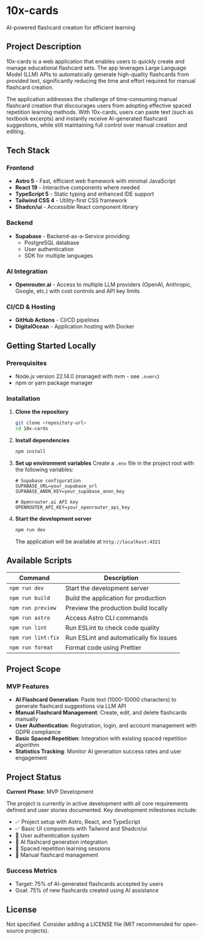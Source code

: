 # 10x-cards

AI-powered flashcard creation for efficient learning

## Project Description

10x-cards is a web application that enables users to quickly create and manage educational flashcard sets. The app leverages Large Language Model (LLM) APIs to automatically generate high-quality flashcards from provided text, significantly reducing the time and effort required for manual flashcard creation.

The application addresses the challenge of time-consuming manual flashcard creation that discourages users from adopting effective spaced repetition learning methods. With 10x-cards, users can paste text (such as textbook excerpts) and instantly receive AI-generated flashcard suggestions, while still maintaining full control over manual creation and editing.

## Tech Stack

### Frontend
- **Astro 5** - Fast, efficient web framework with minimal JavaScript
- **React 19** - Interactive components where needed
- **TypeScript 5** - Static typing and enhanced IDE support
- **Tailwind CSS 4** - Utility-first CSS framework
- **Shadcn/ui** - Accessible React component library

### Backend
- **Supabase** - Backend-as-a-Service providing:
  - PostgreSQL database
  - User authentication
  - SDK for multiple languages

### AI Integration
- **Openrouter.ai** - Access to multiple LLM providers (OpenAI, Anthropic, Google, etc.) with cost controls and API key limits

### CI/CD & Hosting
- **GitHub Actions** - CI/CD pipelines
- **DigitalOcean** - Application hosting with Docker

## Getting Started Locally

### Prerequisites
- Node.js version 22.14.0 (managed with nvm - see `.nvmrc`)
- npm or yarn package manager

### Installation

1. **Clone the repository**
   ```bash
   git clone <repository-url>
   cd 10x-cards
   ```

2. **Install dependencies**
   ```bash
   npm install
   ```

3. **Set up environment variables**
   Create a `.env` file in the project root with the following variables:
   ```env
   # Supabase configuration
   SUPABASE_URL=your_supabase_url
   SUPABASE_ANON_KEY=your_supabase_anon_key

   # Openrouter.ai API key
   OPENROUTER_API_KEY=your_openrouter_api_key
   ```

4. **Start the development server**
   ```bash
   npm run dev
   ```

   The application will be available at `http://localhost:4321`

## Available Scripts

| Command | Description |
|---------|-------------|
| `npm run dev` | Start the development server |
| `npm run build` | Build the application for production |
| `npm run preview` | Preview the production build locally |
| `npm run astro` | Access Astro CLI commands |
| `npm run lint` | Run ESLint to check code quality |
| `npm run lint:fix` | Run ESLint and automatically fix issues |
| `npm run format` | Format code using Prettier |

## Project Scope

### MVP Features
- **AI Flashcard Generation**: Paste text (1000-10000 characters) to generate flashcard suggestions via LLM API
- **Manual Flashcard Management**: Create, edit, and delete flashcards manually
- **User Authentication**: Registration, login, and account management with GDPR compliance
- **Basic Spaced Repetition**: Integration with existing spaced repetition algorithm
- **Statistics Tracking**: Monitor AI generation success rates and user engagement

## Project Status

**Current Phase**: MVP Development

The project is currently in active development with all core requirements defined and user stories documented. Key development milestones include:

- ✅ Project setup with Astro, React, and TypeScript
- ✅ Basic UI components with Tailwind and Shadcn/ui
- 🔄 User authentication system
- 🔄 AI flashcard generation integration
- 🔄 Spaced repetition learning sessions
- 🔄 Manual flashcard management

### Success Metrics
- Target: 75% of AI-generated flashcards accepted by users
- Goal: 75% of new flashcards created using AI assistance

## License

Not specified. Consider adding a LICENSE file (MIT recommended for open-source projects).
